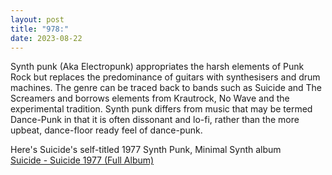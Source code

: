 ```yaml
---
layout: post
title: "978:"
date: 2023-08-22
---
```


Synth punk (Aka Electropunk) appropriates the harsh elements of Punk Rock but replaces the predominance of guitars with synthesisers and drum machines. The genre can be traced back to bands such as Suicide and The Screamers and borrows elements from Krautrock, No Wave and the experimental tradition. Synth punk differs from music that may be termed Dance-Punk in that it is often dissonant and lo-fi, rather than the more upbeat, dance-floor ready feel of dance-punk.

Here's Suicide's self-titled 1977 Synth Punk, Minimal Synth album  
 [Suicide \- Suicide 1977 (Full Album)](https://youtu.be/11KOFvXtg2g)
